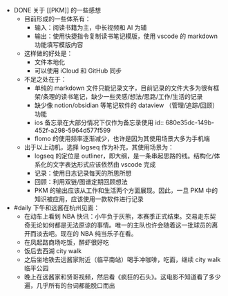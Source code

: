 - DONE 关于 [[PKM]] 的一些感想
	- 目前形成的一些体系有：
		- 输入：阅读书籍为主，中长视频和 AI 为辅
		- 输出：使用快捷指令复制读书笔记模版，使用 vscode 的 markdown 功能填写模版内容
	- 这样做的好处是：
		- 文件本地化
		- 可以使用 iCloud 和 GitHub 同步
	- 不足之处在于：
		- 单纯的 markdown 文件只能记录文字，目前记录的文件大多为很有框架/条理的读书笔记，缺少一些灵感/想法/思路/工作/生活的记录
		- 缺少像 notion/obsidian 等笔记软件的 dataview （管理/追踪/回顾）功能
		- ios 备忘录在大部分情况下仅作为备忘录使用
		  id:: 680e35dc-149b-452f-a298-5964d577f599
		- flomo 的使用频率逐渐减少，也许是因为其使用场景大多为手机端
	- 出于以上动机，选择 logseq 作为补充，其使用场景为：
		- logseq 的定位是 outliner，即大纲，是一条串起思路的线。结构化/体系化的文字表达形式应该依然由 vscode 完成
		- 记录：使用日志记录每天的所思所想
		- 回顾：利用双链/图谱定期回顾想法
		- PKM 的输出应该从工作和生活两个方面展现。因此，一旦 PKM 中的知识被应用，应该使用一款软件进行记录
- #daily 下午和远酱在杭州见面：
	- 在动车上看到 NBA 快讯：小牛负于灰熊，本赛季正式结束。交易走东契奇无论如何都是无法原谅的事情。唯一的主队也许会随着这一批球员的离开而淡去吧。现在的 NBA 纯当乐子在看。
	- 在凤起路商场吃饭，醉虾很好吃
	- 饭后去西湖 city walk
	- 之后坐地铁去远酱家附近（临平南站）喝手冲咖啡，吃面，继续 city walk 临平公园
	- 晚上在远酱家和贤哥视频，然后看《疯狂的石头》。这电影不知道看了多少遍，几乎所有的台词都能脱口而出